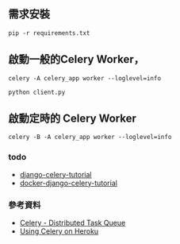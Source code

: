 ## 需求安裝

```
pip -r requirements.txt
```


## 啟動一般的Celery Worker，

```
celery -A celery_app worker --loglevel=info

python client.py
```

## 啟動定時的 Celery Worker

```
celery -B -A celery_app worker --loglevel=info
```

### todo
* [django-celery-tutorial](https://github.com/twtrubiks/django-celery-tutorial)
* [docker-django-celery-tutorial](https://github.com/twtrubiks/docker-django-celery-tutorial)
### 參考資料

* [Celery - Distributed Task Queue](http://puremonkey2010.blogspot.com/2018/01/python-celery-distributed-task-queue.html)
* [Using Celery on Heroku](https://devcenter.heroku.com/articles/celery-heroku#celery-and-django)